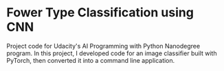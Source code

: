 # Fower Type Classification using CNN

Project code for Udacity's AI Programming with Python Nanodegree program. In this project, I developed code for an image classifier built with PyTorch, then converted it into a command line application.
